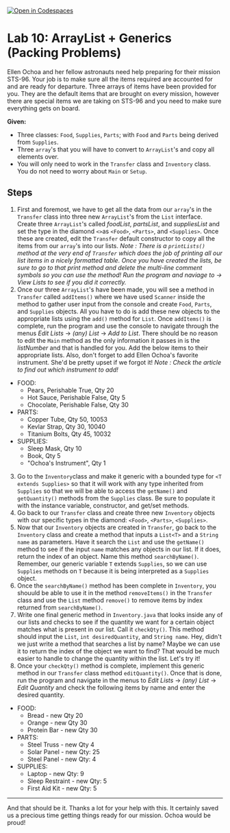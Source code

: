 [![Open in Codespaces](https://classroom.github.com/assets/launch-codespace-2972f46106e565e64193e422d61a12cf1da4916b45550586e14ef0a7c637dd04.svg)](https://classroom.github.com/open-in-codespaces?assignment_repo_id=17435363)
# Lab 10: ArrayList + Generics (Packing Problems)

  Ellen Ochoa and her fellow astronauts need help preparing for their mission STS-96. Your job is to make sure all the items required are accounted for and are ready for departure. Three arrays of items have been provided for you. They are the default items that are brought on every mission, however there are special items we are taking on STS-96 and you need to make sure everything gets on board.

**Given:**
  - Three classes: `Food`, `Supplies`, `Parts`; with `Food` and `Parts` being derived from `Supplies`. 
  - Three `array`'s that you will have to convert to `ArrayList`'s and copy all elements over.
  - You will only need to work in the `Transfer` class and  `Inventory` class. You do not need to worry about `Main` or `Setup`.

## Steps
1. First and foremost, we have to get all the data from our `array`'s in the `Transfer` class into three new `ArrayList`'s from the `List` interface. Create three `ArrayList`'s called *foodList*, *partsList*, and *suppliesList* and set the type in the diamond `<>`as `<Food>`, `<Parts>`, and `<Supplies>`. Once these are created, edit the `Transfer` default constructor to copy all the items from our `array`'s into our lists.
*Note : There is a `printLists()` method at the very end of `Transfer` which does the job of printing all our list items in a nicely formatted table. Once you have created the lists, be sure to go to that print method and delete the multi-line comment symbols so you can use the method! Run the program and naviage to -> View Lists to see if you did it correctly.* 
2. Once our three `ArrayList`'s have been made, you will see a method in `Transfer` called `addItems()` where we have used `Scanner` inside the method to gather user input from the console and create `Food`, `Parts`, and `Supplies` objects. All you have to do is add these new objects to the appropriate lists using the `add()` method for `List`.
Once `addItems()` is complete, run the program and use the console to navigate through the menus  *Edit Lists* -> *(any) List* -> *Add to List*. There should be no reason to edit the `Main` method as the only information it passes in is the *listNumber* and that is handled for you. 
Add the below items to their appropriate lists. Also, don't forget to add Ellen Ochoa's favorite instrument. She'd be pretty upset if we forgot it! 
*Note : Check the article to find out which instrument to add!*
- FOOD: 
    - Pears, Perishable True, Qty 20
    - Hot Sauce, Perishable False, Qty 5
    - Chocolate, Perishable False, Qty 30 
- PARTS:
    - Copper Tube, Qty 50, 10053
    - Kevlar Strap, Qty 30, 10040
    - Titanium Bolts, Qty 45, 10032
- SUPPLIES:
    - Sleep Mask, Qty 10
    - Book, Qty 5
    - "Ochoa's Instrument", Qty 1
            
3. Go to the `Inventory`class and make it generic with a bounded type for `<T extends Supplies>` so that it will work with any type inherited from `Supplies` so that we will be able to access the `getName()` and `getQuantity()` methods from the `Supplies` class. Be sure to populate it with the instance variable, constructor, and get/set methods.
4. Go back to our `Transfer` class and create three new `Inventory` objects with our specific types in the diamond: `<Food>`, `<Parts>`, `<Supplies>`.
5. Now that our `Inventory` objects are created in `Transfer`, go back to the `Inventory` class and create a method that inputs a `List<T>` and a `String name` as parameters. Have it search the `List` and use the `getName()` method to see if the input `name` matches any objects in our list. If it does, return the index of an object. Name this method `searchByName()`. Remember, our generic variable `T` extends `Supplies`, so we can use `Supplies` methods on `T` because it is being interpreted as a `Supplies` object.
6. Once the `searchByName()` method has been complete in `Inventory`, you shouuld be able to use it in the method `removeItems()` in the `Transfer` class and use the `List` method `remove()` to remove items by index returned from `searchByName()`. 
7. Write one final generic method in `Inventory.java` that looks inside any of our lists and checks to see if the quantity we want for a certain object matches what is present in our list. Call it `checkQty()`. This method should input the `List`, `int desiredQuantity`, and `String name`. 
Hey, didn't we just write a method that searches a list by name? Maybe we can use it to return the index of the object we want to find? That would be much easier to handle to change the quantity within the list. Let's try it!
8. Once your `checkQty()` method is complete, implement this generic method in our `Transfer` class method `editQuantity()`. Once that is done, run the program and navigate in the menus to *Edit Lists* -> *(any) List* -> *Edit Quantity* and check the following items by name and enter the desired quantity.
- FOOD: 
    - Bread - new Qty 20
    - Orange - new Qty 30
    - Protein Bar - new Qty 30 
- PARTS:
    - Steel Truss - new Qty 4
    - Solar Panel - new Qty: 25
    - Steel Panel - new Qty: 4
- SUPPLIES:
    - Laptop - new Qty: 9
    - Sleep Restraint - new Qty: 5
    - First Aid Kit - new Qty: 5
---
And that should be it. Thanks a lot for your help with this. It certainly saved us a precious time getting things ready for our mission. Ochoa would be proud!
